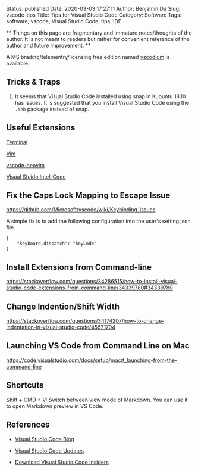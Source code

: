 Status: published
Date: 2020-03-03 17:27:11
Author: Benjamin Du
Slug: vscode-tips
Title: Tips for Visual Studio Code
Category: Software
Tags: software, vscode, Visual Studio Code, tips, IDE

**
Things on this page are fragmentary and immature notes/thoughts of the author.
It is not meant to readers but rather for convenient reference of the author and future improvement.
**

A MS brading/telementry/licensing free edition named 
[vscodium](https://github.com/VSCodium/vscodium)
is available.

## Tricks & Traps

1. It seems that Visual Studio Code installed using snap in Kubuntu 18.10 has issues.
    It is suggested that you install Visual Studio Code using the `.deb` package instead of snap.

## Useful Extensions

[Terminal](https://marketplace.visualstudio.com/items?itemName=formulahendry.terminal)

[Vim](https://marketplace.visualstudio.com/items?itemName=vscodevim.vim)

[vscode-neovim](https://marketplace.visualstudio.com/items?itemName=asvetliakov.vscode-neovim)

[Visual Stuido IntelliCode](https://marketplace.visualstudio.com/items?itemName=VisualStudioExptTeam.vscodeintellicode)

## Fix the Caps Lock Mapping to Escape Issue

https://github.com/Microsoft/vscode/wiki/Keybinding-Issues

A simple fix is to add the following configuration into the user's setting.json file.

```
{
    "keyboard.dispatch": "keyCode"
}
```

## Install Extensions from Command-line

https://stackoverflow.com/questions/34286515/how-to-install-visual-studio-code-extensions-from-command-line/34339780#34339780

## Change Indention/Shift Width

https://stackoverflow.com/questions/34174207/how-to-change-indentation-in-visual-studio-code/45671704

## Launching VS Code from Command Line on Mac

https://code.visualstudio.com/docs/setup/mac#_launching-from-the-command-line

## Shortcuts

Shift + CMD + V: Switch between view mode of Markdown. You can use it to open Markdown preview in VS Code.

## References

- [Visual Studio Code Blog](https://code.visualstudio.com/blogs/2019/05/02/remote-development)

- [Visual Studio Code Updates](https://code.visualstudio.com/updates/)

- [Download Visual Studio Code Insiders](https://code.visualstudio.com/insiders/)
